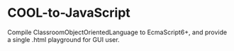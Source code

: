 # COOL-to-JavaScript
Compile ClassroomObjectOrientedLanguage to EcmaScript6+, and provide a single .html playground for GUI user.

